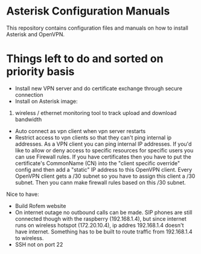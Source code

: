 # Asterisk Configuration Manuals
This repository contains configuration files and manuals on how to install Asterisk and OpenVPN.

# Things left to do and sorted on priority basis
- Install new VPN server and do certificate exchange through secure connection
- Install on Asterisk image:
1) wireless / ethernet monitoring tool to track upload and download bandwidth 
- Auto connect as vpn client when vpn server restarts
- Restrict access to vpn clients so that they can't ping internal ip addresses. As a VPN client you can ping internal IP addresses.
If you'd like to allow or deny access to specific resources for specific users you can use Firewall rules.
If you have certificates then you have to put the certificate's CommonName (CN) into the "client specific override" config and then add a "static" IP address to this OpenVPN client. Every OpenVPN client gets a /30 subnet so you have to assign this client a /30 subnet. Then you cann make firewall rules based on this /30 subnet.

Nice to have:
- Build Rofem website
- On internet outage no outbound calls can be made. SIP phones are still connected though with the raspberry (192.168.1.4), but since internet runs on wireless hotspot (172.20.10.4), ip addres 192.168.1.4 doesn't have internet. Something has to be built to route traffic from 192.168.1.4 to wireless.
- SSH not on port 22
